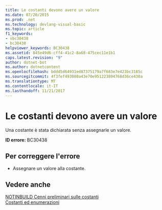```yaml
---
title: Le costanti devono avere un valore
ms.date: 07/20/2015
ms.prod: .net
ms.technology: devlang-visual-basic
ms.topic: article
f1_keywords:
- vbc30438
- bc30438
helpviewer_keywords: BC30438
ms.assetid: 845e49d6-cff4-41c2-8a68-475cec11e1b1
caps.latest.revision: "9"
author: dotnet-bot
ms.author: dotnetcontent
ms.openlocfilehash: bddd5d64931ed87375179a7f683e7e423bc3185c
ms.sourcegitcommit: 4f3fef493080a43e70e951223894768d36ce430a
ms.translationtype: MT
ms.contentlocale: it-IT
ms.lasthandoff: 11/21/2017
---
```

# <a name="constants-must-have-a-value"></a>Le costanti devono avere un valore
Una costante è stata dichiarata senza assegnarle un valore.  
  
 **ID errore:** BC30438  
  
## <a name="to-correct-this-error"></a>Per correggere l'errore  
  
-   Assegnare un valore alla costante.  
  
## <a name="see-also"></a>Vedere anche  
 [NOTINBUILD Cenni preliminari sulle costanti](http://msdn.microsoft.com/en-us/5c7f57fb-48b2-4a2f-afee-79d8e3adf15b)  
 [Costanti ed enumerazioni](../../visual-basic/language-reference/constants-and-enumerations.md)
